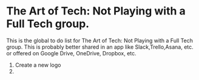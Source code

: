 # The Art of Tech: Not Playing with a Full Tech group.

This is the global to do list for The Art of Tech: Not Playing with a Full Tech group.
This is probably better shared in an app like Slack,Trello,Asana, etc. or offered on Google Drive, OneDrive, Dropbox, etc.

1. Create a new logo 
2. 